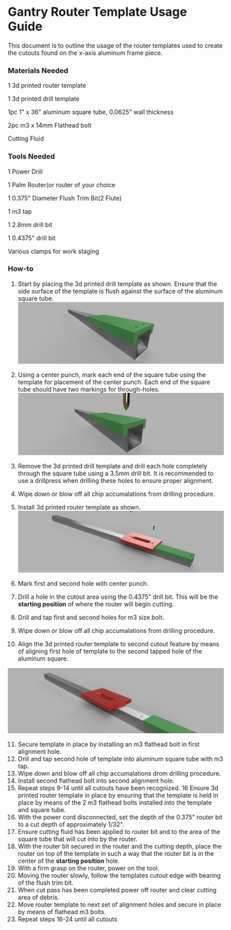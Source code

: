 # Gantry Router Template Usage Guide
This document is to outline the usage of the router templates used to create the cutouts found on the x-axis aluminum frame piece.

### Materials Needed
1 3d printed router template

1 3d printed drill template

1pc 1" x 36" aluminum square tube, 0.0625" wall thickness

2pc m3 x 14mm Flathead bolt

Cutting Fluid

### Tools Needed
1 Power Drill

1 Palm Router(or router of your choice

1 0.375" Diameter Flush Trim Bit(2 Flute)

1 m3 tap

1 2.8mm drill bit

1 0.4375" drill bit

Various clamps for work staging


### How-to
1.  Start by placing the 3d printed drill template as shown.  Ensure that the side surface of the template is flush against the surface of the aluminum square tube.
![Rhino Motion System](https://github.com/Makersmic/Rhino-3d-Printer/blob/main/Literature/Gantry_Router_Template_Illustra_Align1.PNG)



2.  Using a center punch, mark each end of the square tube using the template for placement of the center punch.  Each end of the square tube should have two markings for through-holes.
![Rhino Motion System](https://github.com/Makersmic/Rhino-3d-Printer/blob/main/Literature/Gantry_Router_Template_Illustra_Punch.png)



3.  Remove the 3d printed drill template and drill each hole completely through the square tube using a 3.5mm drill bit.  It is recommended to use a drillpress when drilling these holes to ensure proper alignment.
4.  Wipe down or blow off all chip accumalations from drilling procedure.
5.  Install 3d printed router template as shown.
![Rhino Motion System](https://github.com/Makersmic/Rhino-3d-Printer/blob/main/Literature/Gantry_Router_Template_Illustra.png)



6.  Mark first and second hole with center punch.
7.  Drill a hole in the cutout area using the 0.4375" drill bit.  This will be the **starting position** of where the router will begin cutting.
8.  Drill and tap first and second holes for m3 size bolt.
9.  Wipe down or blow off all chip accumalations from drilling procedure.
10.  Align the 3d printed router template to second cutout feature by means of aligning first hole of template to the second tapped hole of the aluminum square.

![Rhino Motion System](https://github.com/Makersmic/Rhino-3d-Printer/blob/main/Literature/Gantry_Router_Template_Illustra_Second.png)



11. Secure template in place by installing an m3 flathead bolt in first alignment hole.
12.  Drill and tap second hole of template into aluminum square tube  with m3 tap.
13.  Wipe down and blow off all chip accumalations drom drilling procedure.
14.  Install second flathead bolt into second alignment hole.
15.  Repeat steps 9-14 until all cutouts have been recognized.
16   Ensure 3d printed router template in place by ensuring that the template is held in place by means of the 2 m3 flathead bolts installed into the template and square tube.
17.  With the power cord disconnected, set the depth of the 0.375" router bit to a cut depth of approximately 1/32".  
18.  Ensure cutting fluid has been applied to router bit and to the area of the square tube that will cut into by the router.
19.  With the router bit secured in the router and the cutting depth, place the router on top of the template in such a way that the router bit is in the center of the **starting position** hole.
20.  With a firm grasp on the router, power on the tool.
21.  Moving the router slowly, follow the templates cutout edge with bearing of the flush trim bit.
22.  When cut pass has been completed power off router and clear cutting area of debris.
23.  Move router template to next set of alignment holes and secure in place by means of flathead m3 bolts.
24.  Repeat steps 16-24 until all cutouts
